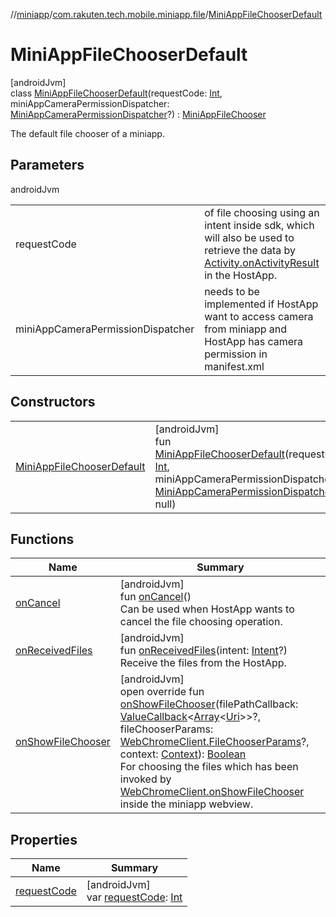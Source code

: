 //[miniapp](../../../index.md)/[com.rakuten.tech.mobile.miniapp.file](../index.md)/[MiniAppFileChooserDefault](index.md)

# MiniAppFileChooserDefault

[androidJvm]\
class [MiniAppFileChooserDefault](index.md)(requestCode: [Int](https://kotlinlang.org/api/latest/jvm/stdlib/kotlin/-int/index.html), miniAppCameraPermissionDispatcher: [MiniAppCameraPermissionDispatcher](../-mini-app-camera-permission-dispatcher/index.md)?) : [MiniAppFileChooser](../-mini-app-file-chooser/index.md)

The default file chooser of a miniapp.

## Parameters

androidJvm

| | |
|---|---|
| requestCode | of file choosing using an intent inside sdk, which will also be used to retrieve the data by [Activity.onActivityResult](https://developer.android.com/reference/kotlin/android/app/Activity.html#onactivityresult) in the HostApp. |
| miniAppCameraPermissionDispatcher | needs to be implemented if HostApp want to access camera from miniapp and HostApp has camera permission in manifest.xml |

## Constructors

| | |
|---|---|
| [MiniAppFileChooserDefault](-mini-app-file-chooser-default.md) | [androidJvm]<br>fun [MiniAppFileChooserDefault](-mini-app-file-chooser-default.md)(requestCode: [Int](https://kotlinlang.org/api/latest/jvm/stdlib/kotlin/-int/index.html), miniAppCameraPermissionDispatcher: [MiniAppCameraPermissionDispatcher](../-mini-app-camera-permission-dispatcher/index.md)? = null) |

## Functions

| Name | Summary |
|---|---|
| [onCancel](on-cancel.md) | [androidJvm]<br>fun [onCancel](on-cancel.md)()<br>Can be used when HostApp wants to cancel the file choosing operation. |
| [onReceivedFiles](on-received-files.md) | [androidJvm]<br>fun [onReceivedFiles](on-received-files.md)(intent: [Intent](https://developer.android.com/reference/kotlin/android/content/Intent.html)?)<br>Receive the files from the HostApp. |
| [onShowFileChooser](on-show-file-chooser.md) | [androidJvm]<br>open override fun [onShowFileChooser](on-show-file-chooser.md)(filePathCallback: [ValueCallback](https://developer.android.com/reference/kotlin/android/webkit/ValueCallback.html)&lt;[Array](https://kotlinlang.org/api/latest/jvm/stdlib/kotlin/-array/index.html)&lt;[Uri](https://developer.android.com/reference/kotlin/android/net/Uri.html)&gt;&gt;?, fileChooserParams: [WebChromeClient.FileChooserParams](https://developer.android.com/reference/kotlin/android/webkit/WebChromeClient.FileChooserParams.html)?, context: [Context](https://developer.android.com/reference/kotlin/android/content/Context.html)): [Boolean](https://kotlinlang.org/api/latest/jvm/stdlib/kotlin/-boolean/index.html)<br>For choosing the files which has been invoked by [WebChromeClient.onShowFileChooser](https://developer.android.com/reference/kotlin/android/webkit/WebChromeClient.html#onshowfilechooser) inside the miniapp webview. |

## Properties

| Name | Summary |
|---|---|
| [requestCode](request-code.md) | [androidJvm]<br>var [requestCode](request-code.md): [Int](https://kotlinlang.org/api/latest/jvm/stdlib/kotlin/-int/index.html) |
